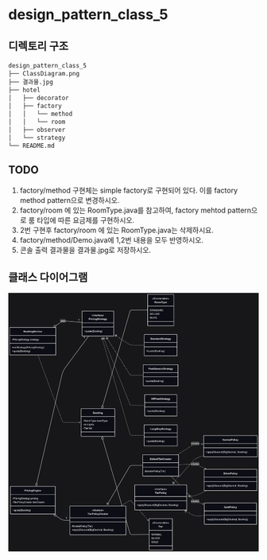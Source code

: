 # design_pattern_class_5
## 디렉토리 구조
```
design_pattern_class_5 
├── ClassDiagram.png
├── 결과물.jpg
├── hotel
│   ├── decorator
│   ├── factory
│   │   └── method
│   │   └── room
│   ├── observer
│   └── strategy
└── README.md
```
## TODO
1. factory/method 구현체는 simple factory로 구현되어 있다. 이를 factory method pattern으로 변경하시오.
2. factory/room 에 있는 RoomType.java를 참고하여, factory mehtod pattern으로 룸 타입에 따른 요금제를 구현하시오.
3. 2번 구현후 factory/room 에 있는 RoomType.java는 삭제하시요.
4. factory/method/Demo.java에 1,2번 내용을 모두 반영하시오.
5. 콘솔 출력 결과물을 결과물.jpg로 저장하시오.
   
## 클래스 다이어그램
![class diagram](ClassDiagram.png)
